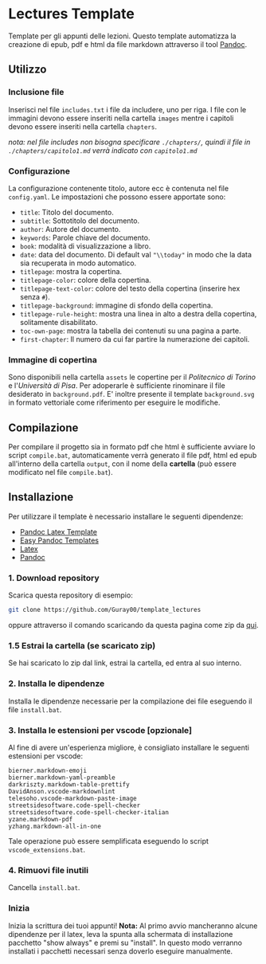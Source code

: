 # Lectures Template

Template per gli appunti delle lezioni. Questo template automatizza la creazione di epub, pdf e html da file markdown attraverso il tool [Pandoc](https://pandoc.org/).

## Utilizzo

### Inclusione file

Inserisci nel file `includes.txt` i file da includere, uno per riga. I file con le immagini devono essere inseriti nella cartella `images` mentre i capitoli devono essere inseriti nella cartella `chapters`.

_nota: nel file includes non bisogna specificare `./chapters/`, quindi il file in `./chapters/capitolo1.md` verrà indicato con `capitolo1.md`_

### Configurazione

La configurazione contenente titolo, autore ecc è contenuta nel file `config.yaml`.
Le impostazioni che possono essere apportate sono:

- `title`: Titolo del documento.
- `subtitle`: Sottotitolo del documento.
- `author`: Autore del documento.
- `keywords`: Parole chiave del documento.
- `book`: modalità di visualizzazione a libro.
- `date`: data del documento. Di default val `"\\today"` in modo che la data sia recuperata in modo automatico.
- `titlepage`: mostra la copertina.
- `titlepage-color`: colore della copertina.
- `titlepage-text-color`: colore del testo della copertina (inserire hex senza `#`).
- `titlepage-background`: immagine di sfondo della copertina.
- `titlepage-rule-height`: mostra una linea in alto a destra della copertina, solitamente disabilitato.
- `toc-own-page`: mostra la tabella dei contenuti su una pagina a parte.
- `first-chapter`: Il numero da cui far partire la numerazione dei capitoli.

### Immagine di copertina

Sono disponibili nella cartella `assets` le copertine per il _Politecnico di Torino_ e l'_Università di Pisa_. Per adoperarle è sufficiente rinominare il file desiderato in `background.pdf`. E' inoltre presente il template `background.svg` in formato vettoriale come riferimento per eseguire le modifiche.  

## Compilazione

Per compilare il progetto sia in formato pdf che html è sufficiente avviare lo script `compile.bat`, automaticamente verrà generato il file pdf, html ed epub all'interno della cartella `output`, con il nome della **cartella** (può essere modificato nel file `compile.bat`).


## Installazione

Per utilizzare il template è necessario installare le seguenti dipendenze:

- [Pandoc Latex Template](https://github.com/Wandmalfarbe/pandoc-latex-template)
- [Easy Pandoc Templates](https://github.com/ryangrose/easy-pandoc-templates)
- [Latex](https://miktex.org/download)
- [Pandoc](https://pandoc.org/installing.html)

### 1. Download repository

Scarica questa repository di esempio:

```bash
git clone https://github.com/Guray00/template_lectures
```

oppure attraverso il comando scaricando da questa pagina come zip da [qui](https://github.com/Guray00/template_lectures/archive/refs/heads/master.zip).

### 1.5 Estrai la cartella (se scaricato zip)

Se hai scaricato lo zip dal link, estrai la cartella, ed entra al suo interno.

### 2. Installa le dipendenze

Installa le dipendenze necessarie per la compilazione dei file eseguendo il file `install.bat`.


### 3. Installa le estensioni per vscode [opzionale]

Al fine di avere un'esperienza migliore, è consigliato installare le seguenti estensioni per vscode:
```text
bierner.markdown-emoji
bierner.markdown-yaml-preamble
darkriszty.markdown-table-prettify
DavidAnson.vscode-markdownlint
telesoho.vscode-markdown-paste-image
streetsidesoftware.code-spell-checker
streetsidesoftware.code-spell-checker-italian
yzane.markdown-pdf
yzhang.markdown-all-in-one
```

Tale operazione può essere semplificata eseguendo lo script `vscode_extensions.bat`.

### 4. Rimuovi file inutili

Cancella `install.bat`.

### Inizia

Inizia la scrittura dei tuoi appunti! **Nota:** Al primo avvio mancheranno alcune dipendenze per il latex, leva la spunta alla schermata di installazione pacchetto "show always" e premi su "install". In questo modo verranno installati i pacchetti necessari senza doverlo eseguire manualmente.
